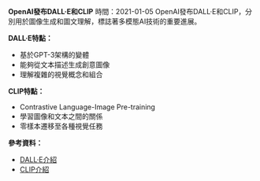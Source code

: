**OpenAI發布DALL·E和CLIP**
時間：2021-01-05
OpenAI發布DALL·E和CLIP，分別用於圖像生成和圖文理解，標誌著多模態AI技術的重要進展。

**DALL·E特點：**

* 基於GPT-3架構的變體
* 能夠從文本描述生成創意圖像
* 理解複雜的視覺概念和組合

**CLIP特點：**

* Contrastive Language-Image Pre-training
* 學習圖像和文本之間的關係
* 零樣本遷移至各種視覺任務

**參考資料：**

* [DALL·E介紹](https://openai.com/research/dall-e)
* [CLIP介紹](https://openai.com/research/clip)